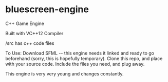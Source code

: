 # bluescreen-engine
C++ Game Engine

Built with VC++12 Compiler

/src has c++ code files

To Use: Download SFML -- this engine needs it linked and ready to go beforehand (sorry, this is hopefully temporary).
Clone this repo, and place with your source code. Include the files you need, and plug away.

This engine is very very young and changes constantly.